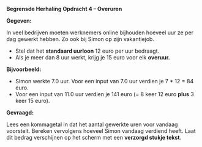 **Begrensde Herhaling Opdracht 4 – Overuren**


**Gegeven:**

In veel bedrijven moeten werknemers online bijhouden hoeveel uur ze per dag gewerkt hebben. Zo ook bij Simon op zijn vakantiejob. 
* Stel dat het **standaard uurloon** 12 euro per uur bedraagt. 
* Als je meer dan 8 uur werkt, krijg je 15 euro voor elk **overuur.**

**Bijvoorbeeld:**
* Simon werkte 7.0 uur. Voor een input van 7.0 uur verdien je 7 * 12 = 84 euro. 
* Voor een input van 11.0 uur verdien je 141 euro (= 8 keer 12 euro **plus** 3 keer 15 euro).

**Gevraagd:**

Lees een kommagetal in dat het aantal gewerkte uren voor vandaag voorstelt. Bereken vervolgens hoeveel Simon vandaag verdiend heeft. Laat dit bedrag verschijnen op het scherm met een **verzorgd stukje tekst**. 
